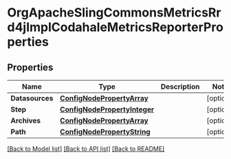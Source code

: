 # OrgApacheSlingCommonsMetricsRrd4jImplCodahaleMetricsReporterProperties

## Properties
Name | Type | Description | Notes
------------ | ------------- | ------------- | -------------
**Datasources** | [**ConfigNodePropertyArray**](configNodePropertyArray.md) |  | [optional] 
**Step** | [**ConfigNodePropertyInteger**](configNodePropertyInteger.md) |  | [optional] 
**Archives** | [**ConfigNodePropertyArray**](configNodePropertyArray.md) |  | [optional] 
**Path** | [**ConfigNodePropertyString**](configNodePropertyString.md) |  | [optional] 

[[Back to Model list]](../README.md#documentation-for-models) [[Back to API list]](../README.md#documentation-for-api-endpoints) [[Back to README]](../README.md)


